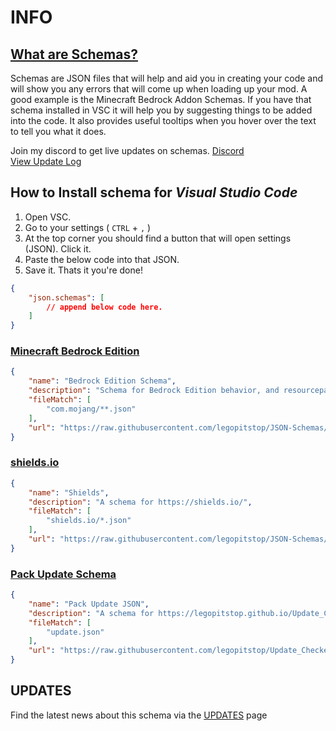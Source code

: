 # INFO

## [What are Schemas?](https://json-schema.org/understanding-json-schema/about.html)

Schemas are JSON files that will help and aid you in creating your code and
will show you any errors that will come up when loading up your mod. A good example
is the Minecraft Bedrock Addon Schemas. If you have that schema installed in VSC it will help
you by suggesting things to be added into the code. It also provides useful tooltips when you hover over the text to tell you what it does.

Join my discord to get live updates on schemas. [Discord](https://discord.gg/JbyTHWW)
<br>
[View Update Log](UPDATES.md)

## How to Install schema for *Visual Studio Code*

1. Open VSC. 
2. Go to your settings ( `CTRL` + `,` )
3. At the top corner you should find a button that will open settings (JSON). Click it.
4. Paste the below code into that JSON.
5. Save it. Thats it you're done!

```json
{
    "json.schemas": [
        // append below code here.
    ]
}
```

### [Minecraft Bedrock Edition](https://minecraft.fandom.com/wiki/Bedrock_Edition)

```json
{
    "name": "Bedrock Edition Schema",
    "description": "Schema for Bedrock Edition behavior, and resourcepacks.",
    "fileMatch": [
        "com.mojang/**.json"
    ],
    "url": "https://raw.githubusercontent.com/legopitstop/JSON-Schemas/main/schemas/bedrock/schema.json"
}
```

### [shields.io](https://shields.io/)

```json
{
    "name": "Shields",
    "description": "A schema for https://shields.io/",
    "fileMatch": [
        "shields.io/*.json"
    ],
    "url": "https://raw.githubusercontent.com/legopitstop/JSON-Schemas/main/schemas/shields.io/schema.json"
}
```

### [Pack Update Schema](https://legopitstop.github.io/Update_Checker/)

```json
{
    "name": "Pack Update JSON",
    "description": "A schema for https://legopitstop.github.io/Update_Checker/update-checker.html",
    "fileMatch": [
        "update.json"
    ],
    "url": "https://raw.githubusercontent.com/legopitstop/Update_Checker/main/schema.json"
}
```

## UPDATES

Find the latest news about this schema via the [UPDATES](UPDATES.md) page
